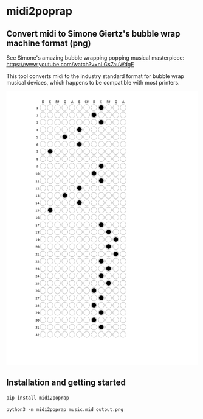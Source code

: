 # midi2poprap

## Convert midi to Simone Giertz's bubble wrap machine format (png)

See Simone's amazing bubble wrapping popping musical masterpiece: https://www.youtube.com/watch?v=nLGs7auWdgE

This tool converts midi to the industry standard format for bubble wrap musical devices, which happens to be compatible with most printers.

![Industry standard bubble wrap notation](https://github.com/kenseehart/midi2poprap/blob/main/midi2poprap/samples/popcorn.png)


## Installation and getting started

`pip install midi2poprap`

`python3 -m midi2poprap music.mid output.png`

